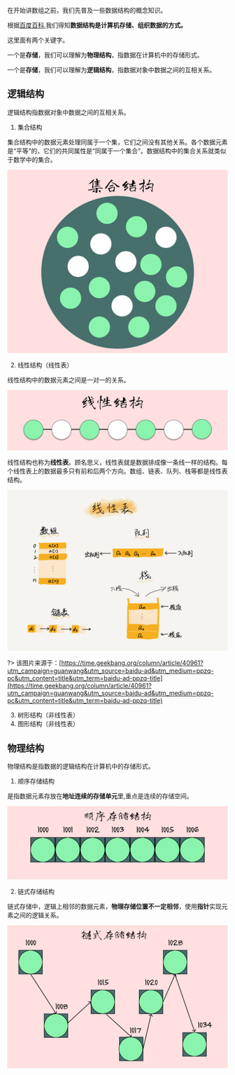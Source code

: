 
在开始讲数组之前，我们先普及一些数据结构的概念知识。

根据[百度百科](https://baike.baidu.com/item/%E6%95%B0%E6%8D%AE%E7%BB%93%E6%9E%84/1450),我们得知**数据结构是计算机存储、组织数据的方式。**

这里面有两个关键字。

一个是**存储**，我们可以理解为**物理结构**，指数据在计算机中的存储形式。

一个是**存储**，我们可以理解为**逻辑结构**，指数据对象中数据之间的互相关系。

## 逻辑结构

逻辑结构指数据对象中数据之间的互相关系。

1. 集合结构

集合结构中的数据元素处理同属于一个集，它们之间没有其他关系。各个数据元素是“平等”的，它们的共同属性是“同属于一个集合”。数据结构中的集合关系就类似于数学中的集合。

![集合结构](array-3.png)

2. 线性结构（线性表）

线性结构中的数据元素之间是一对一的关系。

![线性结构（线性表）](array-4.png)

线性结构也称为**线性表**。顾名思义，线性表就是数据排成像一条线一样的结构。每个线性表上的数据最多只有前和后两个方向。数组、链表、队列、栈等都是线性表结构。

![线性结构（线性表）](array-5.png)

?> 该图片来源于：[https://time.geekbang.org/column/article/40961?utm_campaign=guanwang&utm_source=baidu-ad&utm_medium=ppzq-pc&utm_content=title&utm_term=baidu-ad-ppzq-title](https://time.geekbang.org/column/article/40961?utm_campaign=guanwang&utm_source=baidu-ad&utm_medium=ppzq-pc&utm_content=title&utm_term=baidu-ad-ppzq-title)

3. 树形结构（非线性表）
4. 图形结构（非线性表）

## 物理结构

物理结构是指数据的逻辑结构在计算机中的存储形式。

1. 顺序存储结构

是指数据元素存放在**地址连续的存储单元**里,重点是连续的存储空间。

![顺序存储结构](array-1.png)

2. 链式存储结构

链式存储中，逻辑上相邻的数据元素，**物理存储位置不一定相邻**，使用**指针**实现元素之间的逻辑关系。

![链式存储结构](array-2.png)

